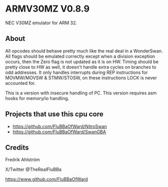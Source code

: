 # ARMV30MZ V0.8.9

NEC V30MZ emulator for ARM 32.

## About

All opcodes should behave pretty much like the real deal in a WonderSwan.
All flags should be emulated correctly except when a division exception occurs,
then the Zero flag is not updated as it is on HW.
Timing should be pretty close to HW as well, it doesn't handle extra cycles on branches to odd addresses.
It only handles interrupts during REP instructions for MOVMW/MOVSW & STMW/STOSW, on these instructions LOCK is never accounted for.

This is a version with insecure handling of PC.
This version requires asm hooks for memory/io handling.

## Projects that use this cpu core

* <https://github.com/FluBBaOfWard/NitroSwan>
* <https://github.com/FluBBaOfWard/SwanGBA>

## Credits

Fredrik Ahlström

X/Twitter @TheRealFluBBa

<https://www.github.com/FluBBaOfWard>
